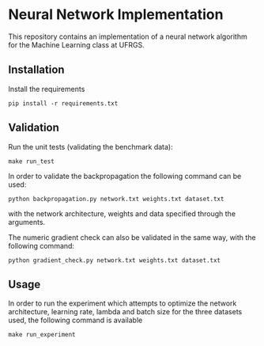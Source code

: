 # Neural Network Implementation

This repository contains an implementation of a neural network algorithm for the Machine Learning class at UFRGS.

## Installation

Install the requirements

```
pip install -r requirements.txt
```

## Validation

Run the unit tests (validating the benchmark data):

```
make run_test
```

In order to validate the backpropagation the following command can be used:

```
python backpropagation.py network.txt weights.txt dataset.txt
```

with the network architecture, weights and data specified through the arguments.

The numeric gradient check can also be validated in the same way, with the following command:

```
python gradient_check.py network.txt weights.txt dataset.txt
```


## Usage

In order to run the experiment which attempts to optimize the network architecture, learning rate, lambda and batch size for the three datasets used, the following command is available

```
make run_experiment
```
